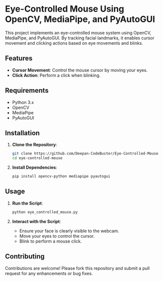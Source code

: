 # Eye-Controlled Mouse Using OpenCV, MediaPipe, and PyAutoGUI

This project implements an eye-controlled mouse system using OpenCV, MediaPipe, and PyAutoGUI. By tracking facial landmarks, it enables cursor movement and clicking actions based on eye movements and blinks.

## Features

- **Cursor Movement**: Control the mouse cursor by moving your eyes.
- **Click Action**: Perform a click when blinking.

## Requirements

- Python 3.x
- OpenCV
- MediaPipe
- PyAutoGUI

## Installation

1. **Clone the Repository**:
   ```bash
   git clone https://github.com/Deepan-CodeBuster/Eye-Controlled-Mouse.git
   cd eye-controlled-mouse
   ```

2. **Install Dependencies**:
   ```bash
   pip install opencv-python mediapipe pyautogui
   ```

## Usage

1. **Run the Script**:
   ```bash
   python eye_controlled_mouse.py
   ```

2. **Interact with the Script**:
   - Ensure your face is clearly visible to the webcam.
   - Move your eyes to control the cursor.
   - Blink to perform a mouse click.


## Contributing

Contributions are welcome! Please fork this repository and submit a pull request for any enhancements or bug fixes.

